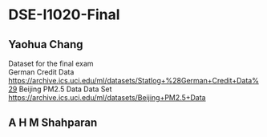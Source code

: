 # DSE-I1020-Final

## Yaohua Chang  
Dataset for the final exam  
German Credit Data https://archive.ics.uci.edu/ml/datasets/Statlog+%28German+Credit+Data%29 
Beijing PM2.5 Data Data Set https://archive.ics.uci.edu/ml/datasets/Beijing+PM2.5+Data  

## A H M Shahparan
